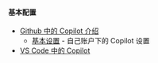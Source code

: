 
#### 基本配置
- [Github 中的 Copilot 介绍](https://docs.github.com/en/copilot/quickstart)
	- [基本设置](https://github.com/settings/copilot) - 自己账户下的 Copilot 设置
- [VS Code 中的 Copilot](https://code.visualstudio.com/docs/copilot/setup)


